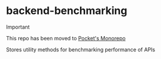 # backend-benchmarking

> [!IMPORTANT]  
> This repo has been moved to [Pocket's Monorepo](https://github.com/Pocket/pocket-monorepo)

Stores utility methods for benchmarking performance of APIs
